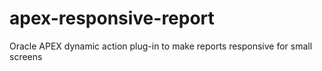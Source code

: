 # apex-responsive-report
Oracle APEX dynamic action plug-in to make reports responsive for small screens

